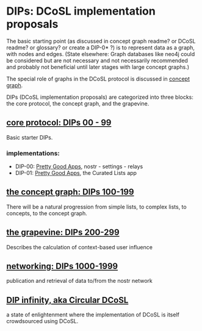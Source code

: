 # DIPs: DCoSL implementation proposals

The basic starting point (as discussed in concept graph readme? or DCoSL readme? or glossary? or create a DIP-0* ?) is to represent data as a graph, with nodes and edges. (State elsewhere: Graph databases like neo4j could be considered but are not necessary and not necessarily recommended and probably not beneficial until later stages with large concept graphs.)

The special role of graphs in the DCoSL protocol is discussed in [concept graph](conceptGraph/README.md).

DIPs (DCoSL implementation proposals) are categorized into three blocks: the core protocol, the concept graph, and the grapevine.

## [core protocol: DIPs 00 - 99](coreProtocol)

Basic starter DIPs. 

### implementations:

- DIP-00: [Pretty Good Apps](https://github.com/wds4/pretty-good), nostr - settings - relays
- DIP-01: [Pretty Good Apps](https://github.com/wds4/pretty-good), the Curated Lists app

## [the concept graph: DIPs 100-199](conceptGraph)

There will be a natural progression from simple lists, to complex lists, to concepts, to the concept graph.

## [the grapevine: DIPs 200-299](grapevine)

Describes the calculation of context-based user influence

## [networking: DIPs 1000-1999](networking)

publication and retrieval of data to/from the nostr network

## [DIP infinity, aka Circular DCoSL](conceptGraph/infinity.md)

a state of enlightenment where the implementation of DCoSL is itself crowdsourced using DCoSL.

